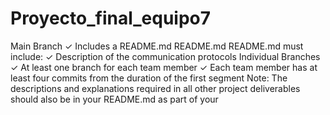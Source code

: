 # Proyecto_final_equipo7

Main Branch ✓ Includes a README.md 
README.md README.md must include: ✓ Description of the communication 
protocols 
Individual Branches ✓ At least one branch for each team member ✓ Each team member has at least four 
commits from the duration of the first 
segment 
Note: The descriptions and 
explanations required in all other 
project deliverables should also be in 
your README.md as part of your
